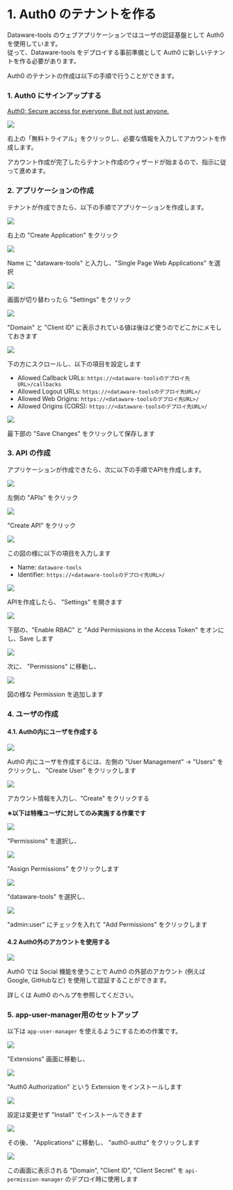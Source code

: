 # 1. Auth0 のテナントを作る

Dataware-tools のウェブアプリケーションではユーザの認証基盤として Auth0 を使用しています。    
従って、Dataware-tools をデプロイする事前準備として Auth0 に新しいテナントを作る必要があります。

Auth0 のテナントの作成は以下の手順で行うことができます。



### 1. Auth0 にサインアップする

[Auth0: Secure access for everyone. But not just anyone.](https://auth0.com/jp)

![](../.gitbook/assets/_2021-06-21_17.21.02.png)

右上の「無料トライアル」をクリックし、必要な情報を入力してアカウントを作成します。

アカウント作成が完了したらテナント作成のウィザードが始まるので、指示に従って進めます。



### 2. アプリケーションの作成

テナントが作成できたら、以下の手順でアプリケーションを作成します。

![](../.gitbook/assets/_2021-06-21_17.26.02.png)

右上の "Create Application" をクリック

![](../.gitbook/assets/_2021-06-21_17.26.35.png)

Name に "dataware-tools" と入力し、"Single Page Web Applications" を選択

![](../.gitbook/assets/_2021-06-21_17.28.22.png)

画面が切り替わったら "Settings" をクリック

![](../.gitbook/assets/_2021-06-21_17.28.34.png)

"Domain" と "Client ID" に表示されている値は後ほど使うのでどこかにメモしておきます

![](../.gitbook/assets/_2021-06-21_17.30.12.png)

下の方にスクロールし、以下の項目を設定します

* Allowed Callback URLs: `https://<dataware-toolsのデプロイ先URL>/callbacks`
* Allowed Logout URLs: `https://<dataware-toolsのデプロイ先URL>/`
* Allowed Web Origins: `https://<dataware-toolsのデプロイ先URL>/`
* Allowed Origins \(CORS\): `https://<dataware-toolsのデプロイ先URL>/`

![](../.gitbook/assets/_2021-06-21_17.30.35.png)

最下部の "Save Changes" をクリックして保存します



### 3. API の作成

アプリケーションが作成できたら、次に以下の手順でAPIを作成します。

![](../.gitbook/assets/_2021-06-21_17.36.46.png)

左側の "APIs" をクリック

![](../.gitbook/assets/_2021-06-21_17.36.50.png)

"Create API" をクリック

![](../.gitbook/assets/_2021-06-21_17.40.25.png)

この図の様に以下の項目を入力します

* Name: `dataware-tools`
* Identifier: `https://<dataware-toolsのデプロイ先URL>/`

![](../.gitbook/assets/_2021-06-21_17.42.07.png)

APIを作成したら、 "Settings" を開きます

![](../.gitbook/assets/_2021-06-21_17.42.25.png)

下部の、"Enable RBAC" と "Add Permissions in the Access Token" をオンにし、Save します

![](../.gitbook/assets/_2021-06-21_17.44.30.png)

次に、 "Permissions" に移動し、

![](../.gitbook/assets/_2021-06-21_17.45.08.png)

図の様な Permission を追加します

### 

### 4. ユーザの作成

#### 4.1. Auth0内にユーザを作成する

![](../.gitbook/assets/_2021-06-21_17.48.46.png)

Auth0 内にユーザを作成するには、左側の "User Management" → "Users" をクリックし、 "Create User" をクリックします

![](../.gitbook/assets/_2021-06-21_17.51.44.png)

アカウント情報を入力し、"Create" をクリックする



**※以下は特権ユーザに対してのみ実施する作業です**

![](../.gitbook/assets/_2021-06-21_17.52.13.png)

"Permissions" を選択し、

![](../.gitbook/assets/_2021-06-21_17.52.19.png)

"Assign Permissions" をクリックします

![](../.gitbook/assets/_2021-06-21_17.52.29.png)

"dataware-tools" を選択し、

![](../.gitbook/assets/_2021-06-21_17.52.36.png)

"admin:user" にチェックを入れて "Add Permissions" をクリックします



#### 4.2 Auth0外のアカウントを使用する

![](../.gitbook/assets/_2021-06-21_17.57.40.png)

Auth0 では Social 機能を使うことで Auth0 の外部のアカウント \(例えば Google, GitHubなど\) を使用して認証することができます。

詳しくは Auth0 のヘルプを参照してください。



### 5. app-user-manager用のセットアップ

以下は `app-user-manager` を使えるようにするための作業です。

![](../.gitbook/assets/_2021-06-21_18.00.51.png)

"Extensions" 画面に移動し、

![](../.gitbook/assets/_2021-06-21_18.01.00.png)

"Auth0 Authorization" という Extension をインストールします

![](../.gitbook/assets/_2021-06-21_18.01.07.png)

設定は変更せず "Install" でインストールできます

![](../.gitbook/assets/_2021-06-21_18.01.22.png)

その後、 "Applications" に移動し、 "auth0-authz" をクリックします

![](../.gitbook/assets/_2021-06-21_18.01.28.png)

この画面に表示される "Domain", "Client ID", "Client Secret" を `api-permission-manager` のデプロイ時に使用します

